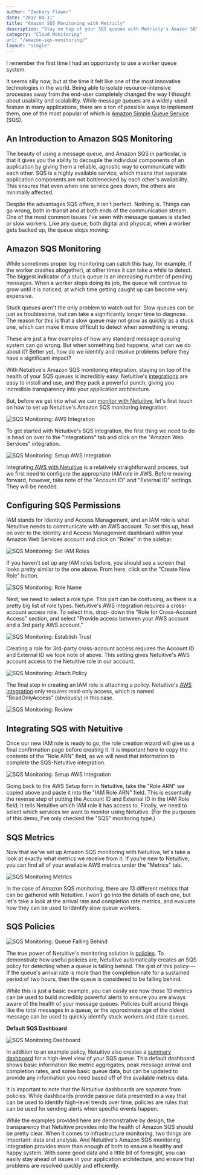 ```yaml
---
author: "Zachary Flower"
date: "2017-04-11"
title: "Amazon SQS Monitoring with Metricly"
description: "Stay on top of your SQS queues with Metricly's Amazon SQS monitoring. Easy to install & use, Metricly offers unmatched insight into your AWS architecture."
category: "Cloud Monitoring"
url: "/amazon-sqs-monitoring/"
layout: "single"
---
```


I remember the first time I had an opportunity to use a worker queue system.

It seems silly now, but at the time it felt like one of the most innovative technologies in the world. Being able to isolate resource-intensive processes away from the end-user completely changed the way I thought about usability and scalability. While message queues are a widely-used feature in many applications, there are a ton of possible ways to implement them, one of the most popular of which is [Amazon Simple Queue Service](https://aws.amazon.com/sqs/) (SQS).

An Introduction to Amazon SQS Monitoring
----------------------------------------

The beauty of using a message queue, and Amazon SQS in particular, is that it gives you the ability to decouple the individual components of an application by giving them a reliable, agnostic way to communicate with each other. SQS is a highly available service, which means that separate application components are not bottlenecked by each other's availability. This ensures that even when one service goes down, the others are minimally affected.

Despite the advantages SQS offers, it isn't perfect. Nothing is. Things can go wrong, both in-transit and at both ends of the communication stream. One of the most common issues I've seen with message queues is stalled or slow workers. Like any queue, both digital and physical, when a worker gets backed up, the queue stops moving.

Amazon SQS Monitoring
---------------------

While sometimes proper log monitoring can catch this (say, for example, if the worker crashes altogether), at other times it can take a while to detect. The biggest indicator of a stuck queue is an increasing number of pending messages. When a worker stops doing its job, the queue will continue to grow until it is noticed, at which time getting caught up can become very expensive.

Stuck queues aren't the only problem to watch out for. Slow queues can be just as troublesome, but can take a significantly longer time to diagnose. The reason for this is that a slow queue may not grow as quickly as a stuck one, which can make it more difficult to detect when something is wrong.

These are just a few examples of how any standard message queuing system can go wrong. But when something bad happens, what can we do about it? Better yet, how do we identify and resolve problems before they have a significant impact?

With Netuitive's Amazon SQS monitoring integration, staying on top of the health of your SQS queues is incredibly easy. Netuitive's [integrations](https://www.metricly.com/integrations) are easy to install and use, and they pack a powerful punch, giving you incredible transparency into your application architecture.

But, before we get into what we can [monitor with Netuitive](https://www.metricly.com/product), let's first touch on how to set up Netuitive's Amazon SQS monitoring integration.

![SQS Monitoring: AWS Integration](https://www.metricly.com/wp-content/uploads/2017/07/SetUpAWSIntegration-1024x304.png)

To get started with Netuitive's SQS integration, the first thing we need to do is head on over to the "Integrations" tab and click on the "Amazon Web Services" integration.

![SQS Monitoring: Setup AWS Integration](https://www.metricly.com/wp-content/uploads/2017/07/SetUpAWSIntegration2.png)

Integrating[ AWS with Netuitive](https://www.metricly.com/getting-started-netuitive-aws) is a relatively straightforward process, but we first need to configure the appropriate IAM role in AWS. Before moving forward, however, take note of the "Account ID" and "External ID" settings. They will be needed.

Configuring SQS Permissions
---------------------------

IAM stands for Identity and Access Management, and an IAM role is what Netuitive needs to communicate with an AWS account. To set this up, head on over to the Identity and Access Management dashboard within your Amazon Web Services account and click on "Roles" in the sidebar.

![SQS Monitoring: Set IAM Roles](https://www.metricly.com/wp-content/uploads/2017/07/IAMRoles-1024x156.png)

If you haven't set up any IAM roles before, you should see a screen that looks pretty similar to the one above. From here, click on the "Create New Role" button.

![SQS Monitoring: Role Name](https://www.metricly.com/wp-content/uploads/2017/07/Role-Name.png)

Next, we need to select a role type. This part can be confusing, as there is a pretty big list of role types. Netuitive's AWS integration requires a cross-account access role. To select this, drop- down the "Role for Cross-Account Access" section, and select "Provide access between your AWS account and a 3rd party AWS account."

![SQS Monitoring: Establish Trust](https://www.metricly.com/wp-content/uploads/2017/07/Establish-Trust-1024x171.png)

Creating a role for 3rd-party cross-account access requires the Account ID and External ID we took note of above. This setting gives Netuitive's AWS account access to the Netuitive role in our account.

![SQS Monitoring: Attach Policy](https://www.metricly.com/wp-content/uploads/2017/07/AttachPolicy-1024x585.png)

The final step in creating an IAM role is attaching a policy. Netuitive's [AWS integration](https://www.metricly.com/aws-monitoring-best-practices-using-pre-configured-dashboards) only requires read-only access, which is named "ReadOnlyAccess" (obviously) in this case.

![SQS Monitoring: Review](https://www.metricly.com/wp-content/uploads/2017/07/Review.png)

Integrating SQS with Netuitive
------------------------------

Once our new IAM role is ready to go, the role creation wizard will give us a final confirmation page before creating it. It is important here to copy the contents of the "Role ARN" field, as we will need that information to complete the SQS-Netuitive integration.

![SQS Monitoring: Setup AWS Integration](https://www.metricly.com/wp-content/uploads/2017/07/SetUpAWSIntegration2.png)

Going back to the AWS Setup form in Netuitive, take the "Role ARN" we copied above and paste it into the "IAM Role ARN" field. This is essentially the reverse step of putting the Account ID and External ID in the IAM Role field; it tells Netuitive which IAM role it has access to. Finally, we need to select which services we want to monitor using Netuitive. (For the purposes of this demo, I've only checked the "SQS" monitoring type.)

SQS Metrics
-----------

Now that we've set up Amazon SQS monitoring with Netuitive, let's take a look at exactly what metrics we receive from it. If you're new to Netuitive, you can find all of your available AWS metrics under the "Metrics" tab.

![SQS Monitoring Metrics](https://www.metricly.com/wp-content/uploads/2017/07/SQS-Metrics-1024x717.png)

In the case of Amazon SQS monitoring, there are 13 different metrics that can be gathered with Netuitive. I won't go into the details of each one, but let's take a look at the arrival rate and completion rate metrics, and evaluate how they can be used to identify slow queue workers.

SQS Policies
------------

![SQS Monitoring: Queue Falling Behind](https://www.metricly.com/wp-content/uploads/2017/07/SQS-Queue-Falling-Behind.png)

The true power of Netuitive's monitoring solution is [policies](https://www.metricly.com/reduce-alert-multi-criteria-policies). To demonstrate how useful policies are, Netuitive automatically creates an SQS policy for detecting when a queue is falling behind. The gist of this policy---If the queue's arrival rate is more than the completion rate for a sustained period of two hours, then the queue is considered to be falling behind.

While this is just a basic example, you can easily see how those 13 metrics can be used to build incredibly powerful alerts to ensure you are always aware of the health of your message queues. Policies built around things like the total messages in a queue, or the approximate age of the oldest message can be used to quickly identify stuck workers and stale queues.

**Default SQS Dashboard**

![SQS Monitoring Dashboard](https://www.metricly.com/wp-content/uploads/2017/07/SQS-Dashboard-1024x537.png)

In addition to an example policy, Netuitive also creates a [summary dashboard](https://www.metricly.com/devops-dashboard-best-practices) for a high-level view of your SQS queue. This default dashboard shows basic information like metric aggregates, peak message arrival and completion rates, and some basic queue data, but can be updated to provide any information you need based off of the available metrics data.

It is important to note that the Netuitive dashboards are *separate* from policies. While dashboards provide passive data presented in a way that can be used to identify high-level trends over time, policies are rules that can be used for sending alerts when specific events happen.

While the examples provided here are demonstrative by design, the transparency that Netuitive provides into the health of Amazon SQS should be pretty clear. When it comes to infrastructure monitoring, two things are important: data and analysis. And Netuitive's Amazon SQS monitoring integration provides more than enough of both to ensure a healthy and happy system. With some good data and a little bit of foresight, you can easily stay ahead of issues in your application architecture, and ensure that problems are resolved quickly and efficiently.
